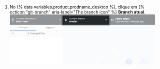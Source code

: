 1. No {% data variables.product.prodname_desktop %}, clique em {% octicon "git-branch" aria-label="The branch icon" %} **Branch atual**. ![Menu suspenso Current Branch (Branch atual)](/assets/images/help/desktop/current-branch-menu.png)
